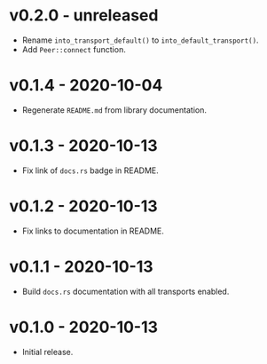 # v0.2.0 - unreleased
  * Rename `into_transport_default()` to `into_default_transport()`.
  * Add `Peer::connect` function.

# v0.1.4 - 2020-10-04
  * Regenerate `README.md` from library documentation.

# v0.1.3 - 2020-10-13
  * Fix link of `docs.rs` badge in README.

# v0.1.2 - 2020-10-13
  * Fix links to documentation in README.

# v0.1.1 - 2020-10-13
  * Build `docs.rs` documentation with all transports enabled.

# v0.1.0 - 2020-10-13
  * Initial release.

